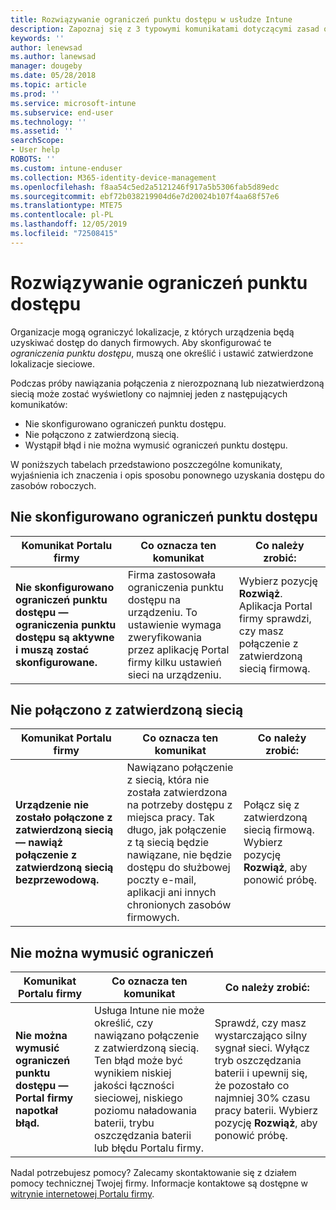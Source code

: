 ```yaml
---
title: Rozwiązywanie ograniczeń punktu dostępu w usłudze Intune
description: Zapoznaj się z 3 typowymi komunikatami dotyczącymi zasad ograniczeń punktu dostępu w usłudze Intune i sposobami ich rozwiązywania
keywords: ''
author: lenewsad
ms.author: lanewsad
manager: dougeby
ms.date: 05/28/2018
ms.topic: article
ms.prod: ''
ms.service: microsoft-intune
ms.subservice: end-user
ms.technology: ''
ms.assetid: ''
searchScope:
- User help
ROBOTS: ''
ms.custom: intune-enduser
ms.collection: M365-identity-device-management
ms.openlocfilehash: f8aa54c5ed2a5121246f917a5b5306fab5d89edc
ms.sourcegitcommit: ebf72b038219904d6e7d20024b107f4aa68f57e6
ms.translationtype: MTE75
ms.contentlocale: pl-PL
ms.lasthandoff: 12/05/2019
ms.locfileid: "72508415"
---
```

# <a name="resolve-access-point-restrictions"></a>Rozwiązywanie ograniczeń punktu dostępu

Organizacje mogą ograniczyć lokalizacje, z których urządzenia będą uzyskiwać dostęp do danych firmowych.
Aby skonfigurować te *ograniczenia punktu dostępu*, muszą one określić i ustawić zatwierdzone lokalizacje sieciowe.  

Podczas próby nawiązania połączenia z nierozpoznaną lub niezatwierdzoną siecią może zostać wyświetlony co najmniej jeden z następujących komunikatów:

* Nie skonfigurowano ograniczeń punktu dostępu.
* Nie połączono z zatwierdzoną siecią.
* Wystąpił błąd i nie można wymusić ograniczeń punktu dostępu.

 W poniższych tabelach przedstawiono poszczególne komunikaty, wyjaśnienia ich znaczenia i opis sposobu ponownego uzyskania dostępu do zasobów roboczych.

## <a name="access-point-restrictions-not-set-up"></a>Nie skonfigurowano ograniczeń punktu dostępu  
| Komunikat Portalu firmy | Co oznacza ten komunikat | Co należy zrobić:                                                               
|------------------------|--------------------------|--------------------------|
| **Nie skonfigurowano ograniczeń punktu dostępu — ograniczenia punktu dostępu są aktywne i muszą zostać skonfigurowane.** | Firma zastosowała ograniczenia punktu dostępu na urządzeniu. To ustawienie wymaga zweryfikowania przez aplikację Portal firmy kilku ustawień sieci na urządzeniu. | Wybierz pozycję **Rozwiąż**. Aplikacja Portal firmy sprawdzi, czy masz połączenie z zatwierdzoną siecią firmową. |

## <a name="not-connected-to-an-approved-network"></a>Nie połączono z zatwierdzoną siecią  

| Komunikat Portalu firmy | Co oznacza ten komunikat | Co należy zrobić:                                                                   
|------------------------|-----------------------------------|--------------------------|
| **Urządzenie nie zostało połączone z zatwierdzoną siecią — nawiąż połączenie z zatwierdzoną siecią bezprzewodową.** | Nawiązano połączenie z siecią, która nie została zatwierdzona na potrzeby dostępu z miejsca pracy. Tak długo, jak połączenie z tą siecią będzie nawiązane, nie będzie dostępu do służbowej poczty e-mail, aplikacji ani innych chronionych zasobów firmowych. | Połącz się z zatwierdzoną siecią firmową. Wybierz pozycję **Rozwiąż**, aby ponowić próbę. |

## <a name="restrictions-couldnt-be-enforced"></a>Nie można wymusić ograniczeń  

| Komunikat Portalu firmy | Co oznacza ten komunikat | Co należy zrobić:                                                                      
|------------------------|-----------------------------------|--------------------------|
| **Nie można wymusić ograniczeń punktu dostępu — Portal firmy napotkał błąd.** | Usługa Intune nie może określić, czy nawiązano połączenie z zatwierdzoną siecią. Ten błąd może być wynikiem niskiej jakości łączności sieciowej, niskiego poziomu naładowania baterii, trybu oszczędzania baterii lub błędu Portalu firmy. | Sprawdź, czy masz wystarczająco silny sygnał sieci. Wyłącz tryb oszczędzania baterii i upewnij się, że pozostało co najmniej 30% czasu pracy baterii. Wybierz pozycję **Rozwiąż**, aby ponowić próbę. 

Nadal potrzebujesz pomocy? Zalecamy skontaktowanie się z działem pomocy technicznej Twojej firmy. Informacje kontaktowe są dostępne w [witrynie internetowej Portalu firmy](https://portal.manage.microsoft.com/#HelpDeskDialog).
